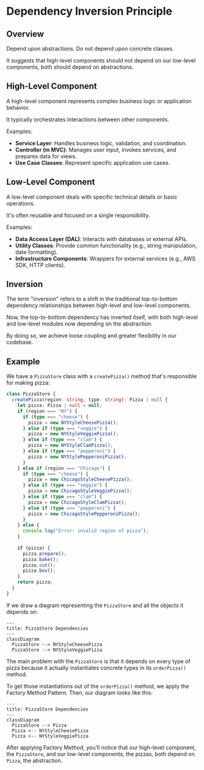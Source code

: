 #  Dependency Inversion Principle

## Overview

Depend upon abstractions. Do not depend upon concrete classes.

It suggests that high-level components should not depend on our low-level components, both should depend on abstractions.


## High-Level Component

A high-level component represents complex business logic or application behavior.

It typically orchestrates interactions between other components.

Examples:
- **Service Layer**: Handles business logic, validation, and coordination.
- **Controller (in MVC)**: Manages user input, invokes services, and prepares data for views.
- **Use Case Classes**: Represent specific application use cases.


## Low-Level Component

A low-level component deals with specific technical details or basic operations.

It's often reusable and focused on a single responsibility.

Examples:
- **Data Access Layer (DAL)**: Interacts with databases or external APIs.
- **Utility Classes**: Provide common functionality (e.g., string manipulation, date formatting).
- **Infrastructure Components**: Wrappers for external services (e.g., AWS SDK, HTTP clients).


## Inversion

The term "inversion" refers to a shift in the traditional top-to-bottom dependency relationships between high-level and low-level components. 

Now, the top-to-bottom dependency has inverted itself, with both high-level and low-level modules now depending on the abstraction.

By doing so, we achieve loose coupling and greater flexibility in our codebase.


## Example

We have a `PizzaStore` class with a `createPizza()` method that's responsible for making pizza:
```ts
class PizzaStore {
  createPizza(region: string, type: string): Pizza | null {
    let pizza: Pizza | null = null;
    if (region === "NY") {
      if (type === "cheese") {
        pizza = new NYStyleCheesePizza();
      } else if (type === "veggie") {
        pizza = new NYStyleVeggiePizza();
      } else if (type === "clam") {
        pizza = new NYStyleClamPizza();
      } else if (type === "pepperoni") {
        pizza = new NYStylePepperoniPizza();
      }
    } else if (region === "Chicago") {
      if (type === "cheese") {
        pizza = new ChicagoStyleCheesePizza();
      } else if (type === "veggie") {
        pizza = new ChicagoStyleVeggiePizza();
      } else if (type === "clam") {
        pizza = new ChicagoStyleClamPizza();
      } else if (type === "pepperoni") {
        pizza = new ChicagoStylePepperoniPizza();
      }
    } else {
      console.log("Error: invalid region of pizza");
    }
    
    if (pizza) {
      pizza.prepare();
      pizza.bake();
      pizza.cut();
      pizza.box();
    }
    return pizza;
  }
}
```

If we draw a diagram representing the `PizzaStore` and all the objects it depends on:

```mermaid
---
title: PizzaStore Dependencies
---
classDiagram
  PizzaStore --> NYStyleCheesePizza
  PizzaStore --> NYStyleVeggiePizza
```

The main problem with the `PizzaStore` is that it depends on every type of pizza because it actually instantiates concrete types in its `orderPizza()` method.

To get those instantiations out of the `orderPizza()` method, we apply the Factory Method Pattern. Then, our diagram looks like this:

```mermaid
---
title: PizzaStore Dependencies
---
classDiagram
  PizzaStore --> Pizza
  Pizza <-- NYStyleCheesePizza
  Pizza <-- NYStyleVeggiePizza
```

After applying Factory Method, you’ll notice that our high-level component, the `PizzaStore`, and our low-level components, the pizzas, both depend on `Pizza`, the abstraction.